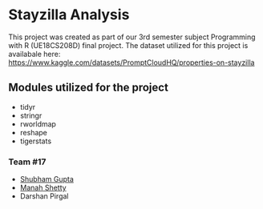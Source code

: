 # Stayzilla Analysis
This project was created as part of our 3rd semester subject Programming with R (UE18CS208D) final project. The dataset utilized for this project is availabale here: https://www.kaggle.com/datasets/PromptCloudHQ/properties-on-stayzilla

## Modules utilized for the project 
* tidyr
* stringr
* rworldmap
* reshape
* tigerstats

### Team #17
* [Shubham Gupta](https://github.com/IamShubhamGupto)
* [Manah Shetty](https://github.com/manahshetty)
* Darshan Pirgal


